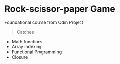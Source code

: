# Rock-scissor-paper Game

Foundational course from Odin Project

> Catches

- Math functions
- Array indexing
- Functional Programming
- Closure
